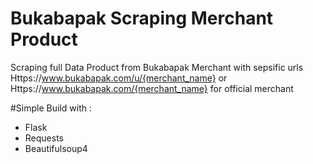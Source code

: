 # Bukabapak Scraping Merchant Product
Scraping full Data Product from Bukabapak Merchant 
with sepsific urls Https://www.bukabapak.com/u/{merchant_name} or Https://www.bukabapak.com/{merchant_name} for official merchant

#Simple Build with : 
- Flask
- Requests
- Beautifulsoup4
